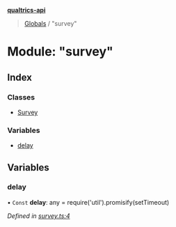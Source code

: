 **[qualtrics-api](../README.md)**

> [Globals](../globals.md) / "survey"

# Module: "survey"

## Index

### Classes

* [Survey](../classes/_survey_.survey.md)

### Variables

* [delay](_survey_.md#delay)

## Variables

### delay

• `Const` **delay**: any = require('util').promisify(setTimeout)

*Defined in [survey.ts:4](https://github.com/Miramac/node-qualtrics-api/blob/92e1f71/lib/survey.ts#L4)*
